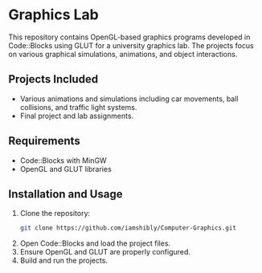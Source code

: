 # Graphics Lab

This repository contains OpenGL-based graphics programs developed in Code::Blocks using GLUT for a university graphics lab. The projects focus on various graphical simulations, animations, and object interactions.

## Projects Included
- Various animations and simulations including car movements, ball collisions, and traffic light systems.
- Final project and lab assignments.

## Requirements
- Code::Blocks with MinGW
- OpenGL and GLUT libraries

## Installation and Usage
1. Clone the repository:
   ```sh
   git clone https://github.com/iamshibly/Computer-Graphics.git
   ```
2. Open Code::Blocks and load the project files.
3. Ensure OpenGL and GLUT are properly configured.
4. Build and run the projects.

